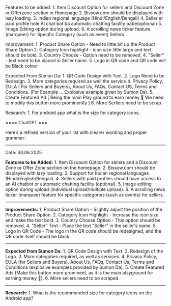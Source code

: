 Features to be added:
    1. Item Discount Option for sellers and Discount Zone or Offerzone section in Homepage
    2. Bissow.com should be displayed with lazy loading.
    3. Indian regional language (Hindi/English/Bengali)
    4. Seller er paid profile hole AI chat bot ba automatic chatting facility pabe(optional)
    5. Image Editing option during upload.
    6. A scrolling news ticker feature (marqueer) for Specific Category (such as event) Sellers.


Improvement:
    1. Product Share Option - Need to little bit up the Product Share Option
    2. Category Icon highlight - icon size little large and text should be bold.
    3. Country Choose - Option need to be removed.
    4. "Seller" - text need to be placed in Seller name.
    5. Logo in QR code and QR code will be Black colour


Expected From Sumon Da:
    1. QR Code Design with Text.
    2. Logo Need to be Redesign.
    3. More categories required as well the service
    4. Privacy Policy, EULA ( For Sellers and Buyers), About Us, FAQs, Contact US, Terms and Conditions. (For Example ... Explosive example given by Sumon Da).
    5. Create Featured Ad [ Being the main Play ground to earn money 🤑 
    We need to modify this button more prominently ]
    6. More Serllers need to be scrap.

Research:
    1. For android app what is the size for category icons.

==== ChatGPT ===

Here’s a refined version of your list with clearer wording and proper grammar:

---
Date: 30.06.2025

**Features to be Added:**
    1. Item Discount Option for sellers and a Discount Zone or Offer Zone section on the homepage.
    2. Bissow.com should be displayed with lazy loading.
    3. Support for Indian regional languages (Hindi/English/Bengali).
    4. Sellers with paid profiles should have access to an AI chatbot or automatic chatting facility (optional).
    5. Image editing option during upload (individual upload/multiple upload).
    6. A scrolling news ticker (marquee) feature for specific categories (such as events) for sellers.

---

**Improvements:**
    1. Product Share Option - Slightly adjust the position of the Product Share Option.
    2. Category Icon Highlight - Increase the icon size and make the text bold.
    3. Country Choose Option - This option should be removed.
    4. "Seller" Text - Place the text "Seller" in the seller's name.
    5. Logo in QR Code - The logo in the QR code should be redesigned, and the QR code itself should be black.

---

**Expected from Sumon Da:**
    1. QR Code Design with Text.
    2. Redesign of the Logo.
    3. More categories required, as well as services.
    4. Privacy Policy, EULA (for Sellers and Buyers), About Us, FAQs, Contact Us, Terms and Conditions (explosive examples provided by Sumon Da).
    5. Create Featured Ads (Make this button more prominent, as it is the main playground for earning money 🤑).
    6. More sellers need to be scraped.

---

**Research:**
    1. What is the recommended size for category icons on the Android app?